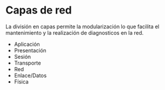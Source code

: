 # Capas de red

La división en capas permite la modularización lo que facilita el mantenimiento y la realización de diagnosticos en la red.

- Aplicación
- Presentación
- Sesión
- Transporte
- Red
- Enlace/Datos
- Física
